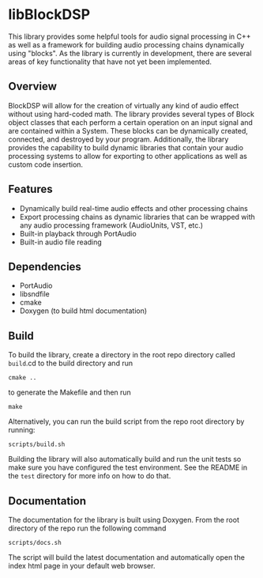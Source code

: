 # libBlockDSP

This library provides some helpful tools for audio signal processing in C++ as well as a framework for building audio processing chains dynamically using "blocks". As the library is currently in development, there are several areas of key functionality that have not yet been implemented.

## Overview
BlockDSP will allow for the creation of virtually any kind of audio effect without using hard-coded math. The library provides several types of Block object classes that each perform a certain operation on an input signal and are contained within a System. These blocks can be dynamically created, connected, and destroyed by your program. Additionally, the library provides the capability to build dynamic libraries that contain your audio processing systems to allow for exporting to other applications as well as custom code insertion.

## Features

* Dynamically build real-time audio effects and other processing chains
* Export processing chains as dynamic libraries that can be wrapped with any audio processing framework (AudioUnits, VST, etc.)
* Built-in playback through PortAudio
* Built-in audio file reading

## Dependencies

* PortAudio
* libsndfile
* cmake
* Doxygen (to build html documentation)

## Build

To build the library, create a directory in the root repo directory called `build`.cd to the build directory and run

	cmake ..

to generate the Makefile and then run

	make

Alternatively, you can run the build script from the repo root directory by running:

	scripts/build.sh

Building the library will also automatically build and run the unit tests so make sure you have configured the test environment. See the README in the `test` directory for more info on how to do that.

## Documentation

The documentation for the library is built using Doxygen. From the root directory of the repo run the following command

	scripts/docs.sh

The script will build the latest documentation and automatically open the index html page in your default web browser.

